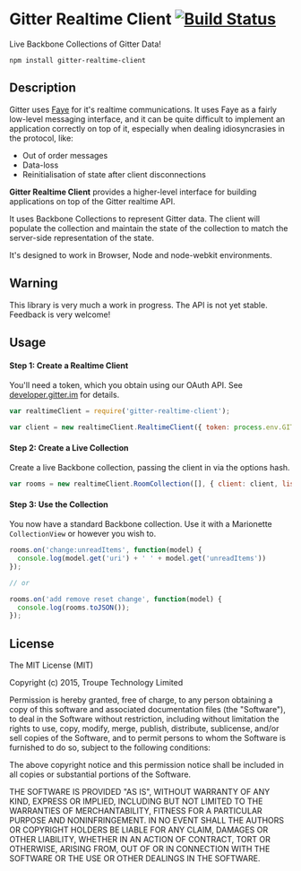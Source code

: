 # Gitter Realtime Client [![Build Status](https://travis-ci.org/gitterHQ/realtime-client.svg)](https://travis-ci.org/gitterHQ/realtime-client)

Live Backbone Collections of Gitter Data!

`npm install gitter-realtime-client`

## Description

Gitter uses [Faye](http://faye.jcoglan.com) for it's realtime communications. It uses Faye as a fairly low-level messaging interface, and it can be quite difficult to implement an application correctly on top of it, especially when dealing idiosyncrasies in the protocol, like:

* Out of order messages
* Data-loss
* Reinitialisation of state after client disconnections

**Gitter Realtime Client** provides a higher-level interface for building applications on top of the Gitter realtime API.

It uses Backbone Collections to represent Gitter data. The client will populate the collection and maintain the state of the collection to match the server-side representation of the state.

It's designed to work in Browser, Node and node-webkit environments.

## Warning

This library is very much a work in progress. The API is not yet stable. Feedback is very welcome!

## Usage

#### Step 1: Create a Realtime Client

You'll need a token, which you obtain using our OAuth API. See [developer.gitter.im](https://developer.gitter.im) for details.

```javascript
var realtimeClient = require('gitter-realtime-client');

var client = new realtimeClient.RealtimeClient({ token: process.env.GITTER_TOKEN });

```

#### Step 2: Create a Live Collection

Create a live Backbone collection, passing the client in via the options hash.

```javascript
var rooms = new realtimeClient.RoomCollection([], { client: client, listen: true });
```

#### Step 3: Use the Collection

You now have a standard Backbone collection. Use it with a Marionette `CollectionView` or however you wish to.


```javascript
rooms.on('change:unreadItems', function(model) {
  console.log(model.get('uri') + ' ' + model.get('unreadItems'))
});

// or

rooms.on('add remove reset change', function(model) {
  console.log(rooms.toJSON());
});
```

## License

The MIT License (MIT)

Copyright (c) 2015, Troupe Technology Limited

Permission is hereby granted, free of charge, to any person obtaining a copy
of this software and associated documentation files (the "Software"), to deal
in the Software without restriction, including without limitation the rights
to use, copy, modify, merge, publish, distribute, sublicense, and/or sell
copies of the Software, and to permit persons to whom the Software is
furnished to do so, subject to the following conditions:

The above copyright notice and this permission notice shall be included in
all copies or substantial portions of the Software.

THE SOFTWARE IS PROVIDED "AS IS", WITHOUT WARRANTY OF ANY KIND, EXPRESS OR
IMPLIED, INCLUDING BUT NOT LIMITED TO THE WARRANTIES OF MERCHANTABILITY,
FITNESS FOR A PARTICULAR PURPOSE AND NONINFRINGEMENT. IN NO EVENT SHALL THE
AUTHORS OR COPYRIGHT HOLDERS BE LIABLE FOR ANY CLAIM, DAMAGES OR OTHER
LIABILITY, WHETHER IN AN ACTION OF CONTRACT, TORT OR OTHERWISE, ARISING FROM,
OUT OF OR IN CONNECTION WITH THE SOFTWARE OR THE USE OR OTHER DEALINGS IN
THE SOFTWARE.
